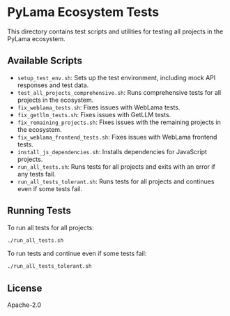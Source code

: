 # PyLama Ecosystem Tests

This directory contains test scripts and utilities for testing all projects in the PyLama ecosystem.

## Available Scripts

- `setup_test_env.sh`: Sets up the test environment, including mock API responses and test data.
- `test_all_projects_comprehensive.sh`: Runs comprehensive tests for all projects in the ecosystem.
- `fix_weblama_tests.sh`: Fixes issues with WebLama tests.
- `fix_getllm_tests.sh`: Fixes issues with GetLLM tests.
- `fix_remaining_projects.sh`: Fixes issues with the remaining projects in the ecosystem.
- `fix_weblama_frontend_tests.sh`: Fixes issues with WebLama frontend tests.
- `install_js_dependencies.sh`: Installs dependencies for JavaScript projects.
- `run_all_tests.sh`: Runs tests for all projects and exits with an error if any tests fail.
- `run_all_tests_tolerant.sh`: Runs tests for all projects and continues even if some tests fail.

## Running Tests

To run all tests for all projects:

```bash
./run_all_tests.sh
```

To run tests and continue even if some tests fail:

```bash
./run_all_tests_tolerant.sh
```

## License

Apache-2.0
